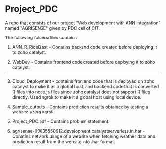 # Project_PDC
A repo that consists of our project "Web development with ANN integration" named "AGRISENSE" given by PDC cell of CIT.

The following folders/files contain :

1. ANN_R_RiceBlast  -  Contains backend code created before deploying it to zoho catalyst.

2. WebDev - Contains frontend code created before deploying it to zoho catalyst.

-----------------------------------------------------------------------------------------------------------------------------------------------------------------------------------------

3. Cloud_Deployment - contains frontend code that is deployed on zoho catalyst to make it as a global host, and backend code that is converted R files into node.js files since zoho catalyst does not support R files directly. Used ngrok to make it a global host using local device.

4. Sample_outputs - Contains prediction results obtained by testing a website using ngrok.

5. Project_PDC.pdf - Contains problem statement.

6. agrisense-60035550612.development.catalystserverless.in.har - Conatins network usage of a website when fetching weather data and prediction result from the website into .har format.
 
